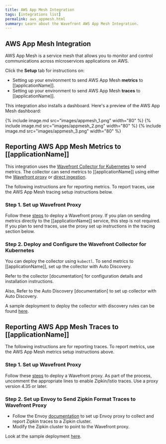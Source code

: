 ```yaml
---
title: AWS App Mesh Integration
tags: [integrations list]
permalink: aws_appmesh.html
summary: Learn about the Wavefront AWS App Mesh Integration.
---
```

## AWS App Mesh Integration

AWS App Mesh is a service mesh that allows you to monitor and control communications across microservices applications on AWS.

Click the **Setup** tab for instructions on:

* Setting up your environment to send AWS App Mesh **metrics** to [[applicationName]].
* Setting up your environment to send AWS App Mesh **traces** to [[applicationName]].

This integration also installs a dashboard. Here's a preview of the AWS App Mesh dashboard:

{% include image.md src="images/appmesh_1.png" width="80" %}
{% include image.md src="images/appmesh_2.png" width="80" %}
{% include image.md src="images/appmesh_3.png" width="80" %}

## Reporting AWS App Mesh Metrics to [[applicationName]]



This integration uses the [Wavefront Collector for Kubernetes](https://github.com/wavefrontHQ/wavefront-kubernetes-collector) to send metrics. The collector can send metrics to [[applicationName]] using either the [Wavefront proxy](https://docs.wavefront.com/proxies.html) or [direct ingestion](https://docs.wavefront.com/direct_ingestion.html).

The following instructions are for reporting metrics. To report traces, use the AWS App Mesh tracing setup instructions below.

### Step 1. Set up Wavefront Proxy
Follow these [steps](https://github.com/wavefrontHQ/wavefront-kubernetes#wavefront-proxy-required) to deploy a Wavefront proxy. If you plan on sending metrics directly to the [[applicationName]] service, this step is not required. If you plan to send traces, use the proxy set up instructions in the tracing section below.


### Step 2. Deploy and Configure the Wavefront Collector for Kubernetes

You can deploy the collector using `kubectl`. To send metrics to [[applicationName]], set up the collector with Auto Discovery.

Refer to the collector [documentation] for configuration details and installation instructions.

Also, Refer to the Auto Discovery [documentation] to set up collector with Auto Discovery.

A sample deployment to deploy the collector with discovery rules can be found [here](https://github.com/wavefrontHQ/wavefront-kubernetes/tree/master/aws-appmesh#deploy-wavefront-kubernetes-collector-with-auto-discovery-rules).


## Reporting AWS App Mesh Traces to [[applicationName]]
The following instructions are for reporting traces. To report metrics, use the AWS App Mesh metrics setup instructions above.

### Step 1. Set up Wavefront Proxy
Follow these [steps](https://github.com/wavefrontHQ/wavefront-kubernetes#wavefront-proxy-required) to deploy a Wavefront proxy. As part of the process, uncomment the appropriate lines to enable Zipkin/Istio traces. Use a proxy version 4.35 or later.

### Step 2. Set up Envoy to Send Zipkin Format Traces to Wavefront Proxy

* Follow the Envoy [documentation](https://www.envoyproxy.io/docs/envoy/latest/start/sandboxes/zipkin_tracing#install-sandboxes-zipkin-tracing) to set up Envoy proxy to collect and report Zipkin traces to a Zipkin cluster.
* Modify the Zipkin cluster to point to the Wavefront proxy.

Look at the sample deployment [here](https://github.com/wavefrontHQ/wavefront-kubernetes/tree/master/aws-appmesh/deploy/tracing-config.yaml).




